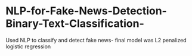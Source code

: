 # NLP-for-Fake-News-Detection-Binary-Text-Classification-
Used NLP to classify and detect fake news- final model was L2 penalized logistic regression

